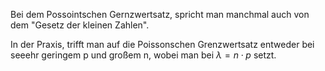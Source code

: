 Bei dem Possointschen Gernzwertsatz, spricht man manchmal auch von dem "Gesetz der kleinen Zahlen".

In der Praxis, trifft man auf die Poissonschen Grenzwertsatz entweder bei seeehr geringem p und großem n, wobei man bei $\lambda = n \cdot p$ setzt.

